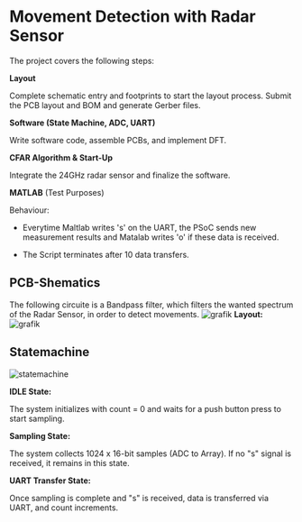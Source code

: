# Movement Detection with Radar Sensor
The project covers the following steps:

**Layout**

Complete schematic entry and footprints to start the layout process.
Submit the PCB layout and BOM and generate Gerber files.

**Software (State Machine, ADC, UART)** 

Write software code, assemble PCBs, and implement DFT.

**CFAR Algorithm & Start-Up**

Integrate the 24GHz radar sensor and finalize the software.

**MATLAB** (Test Purposes)

Behaviour:

- Everytime Maltlab writes 's' on the UART, the PSoC sends new measurement 
  results and Matalab writes 'o' if these data is received.

- The Script terminates after 10 data transfers.



## PCB-Shematics
The following circuite is a Bandpass filter, which filters the wanted spectrum of the Radar Sensor, in order to detect movements.
![grafik](https://github.com/user-attachments/assets/d544a0fe-73ed-41a5-81a3-57d22a4c1be4)
**Layout:**
![grafik](https://github.com/user-attachments/assets/7432feee-305d-4e23-b275-334c19a5c968)
## Statemachine
![statemachine](https://github.com/user-attachments/assets/9dd233ec-b977-4545-8b8f-a49faaf0384d)

**IDLE State:**  

The system initializes with count = 0 and waits for a push button press to start sampling.  

**Sampling State:**  

The system collects 1024 x 16-bit samples (ADC to Array). If no "s" signal is received, it remains in this state.  

**UART Transfer State:**  

Once sampling is complete and "s" is received, data is transferred via UART, and count increments.  

